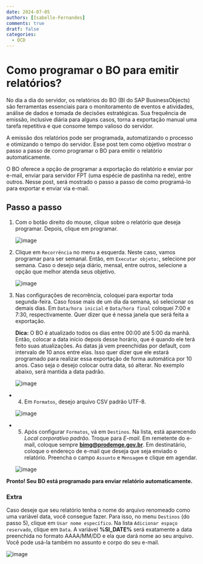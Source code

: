 ```yaml
---
date: 2024-07-05
authors: [Isabelle-Fernandes]
comments: true
dratf: false
categories:
  - DCD
---
```


# Como programar o BO para emitir relatórios?

No dia a dia do servidor, os relatórios do BO (BI do SAP BusinessObjects) são ferramentas essenciais para o monitoramento de eventos e atividades,
análise de dados e tomada de decisões estratégicas. Sua frequência de emissão, inclusive diária para alguns casos, torna a exportação manual uma tarefa
repetitiva e que consome tempo valioso do servidor.
<!-- more -->

A emissão dos relatórios pode ser programada, automatizando o processo e otimizando o tempo do servidor. Esse post tem como objetivo mostrar
o passo a passo de como programar o BO para emitir o relatório automaticamente.

O BO oferece a opção de programar a exportação do relatório e enviar por e-mail, enviar para servidor FPT (uma espécie de pastinha na rede),
entre outros. Nesse post, será mostrado o passo a passo de como programá-lo para exportar e enviar via e-mail.

## Passo a passo

1. Com o botão direito do mouse, clique sobre o relatório que deseja programar. Depois, clique em programar.

    ![image](https://github.com/automatiza-mg/handbook/assets/65547646/805b3096-bddb-43c3-90a3-9b1b9d826259)

2. Clique em `Recorrência` no menu a esquerda. Neste caso, vamos programar para ser semanal. Então, em `Executar objeto:`, selecione por semana. Caso o desejo seja
diário, mensal, entre outros, selecione a opção que melhor atenda seus objetivo.

    ![image](https://github.com/automatiza-mg/handbook/assets/65547646/52c60402-1269-4787-a84e-6e53d86f66ef)

3. Nas configurações de recorrência, coloquei para exportar toda segunda-feira. Caso fosse mais de um dia da semana, só selecionar os demais dias.
Em `Data/hora inicial` e `Data/hora final` coloquei 7:00 e 7:30, respectivamente. Quer dizer que é nessa janela que será feita a exportação.

    **Dica:** O BO é atualizado todos os dias entre 00:00 até 5:00 da manhã. Então, colocar a data início depois desse horário, que é quando ele
    terá feito suas atualizações. As datas já vem preenchidas por default, com intervalo de 10 anos entre elas. Isso quer dizer que ele estará programado
    para realizar essa exportação de forma automática por 10 anos. Caso seja o desejo colocar outra data, só alterar. No exemplo abaixo, será mantida a data padrão.

    ![image](https://github.com/automatiza-mg/handbook/assets/65547646/e431e6b7-372c-418f-90f0-5491decaab84)

- 4. Em `Formatos`, desejo arquivo CSV padrão UTF-8.

    ![image](https://github.com/automatiza-mg/handbook/assets/65547646/04a0b6f4-87d4-4874-b1d4-a720f33afc30)

- 5. Após configurar `Formatos`, vá em `Destinos`. Na lista, está aparecendo *Local corporativo padrão*. Troque para *E-mail*.
Em remetente do e-mail, coloque sempre **bimg@prodemge.gov.br**. Em destinatário, coloque o endereço de e-mail que deseja que seja enviado o relatório.
Preencha o campo `Assunto` e `Mensagem` e clique em agendar.

    ![image](https://github.com/automatiza-mg/handbook/assets/65547646/3ff523ae-31d5-4b13-a7d7-bb5f34c7188c)


**Pronto! Seu BO está programado para enviar relatório automaticamente.**


### **Extra**

Caso deseje que seu relatório tenha o nome do arquivo renomeado como uma variável data, você consegue fazer. Para isso, no menu `Destinos` (do passo 5),
clique em `Usar nome específico`. Na lista `Adicionar espaço reservado`, clique em `Data`. A variável **%SI_DATE%** será exatamente a data preenchida no formato
AAAA/MM/DD e ela que dará nome ao seu arquivo. Você pode usá-la também no assunto e corpo do seu e-mail.

![image](https://github.com/automatiza-mg/handbook/assets/65547646/6ac48c99-6b85-4b73-afd6-75f8069ffd18)
